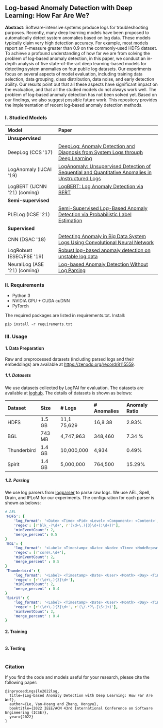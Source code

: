 ## Log-based Anomaly Detection with Deep Learning: How Far Are We?

**Abstract**: Software-intensive systems produce logs for troubleshooting purposes. Recently, many deep learning models
have been proposed to automatically detect system anomalies based on log data. These models typically claim very high
detection accuracy. For example, most models report an F-measure greater than 0.9 on the commonly-used HDFS dataset. To
achieve a profound understanding of how far we are from solving the problem of log-based anomaly detection, in this
paper, we conduct an in-depth analysis of five state-of-the-art deep learning-based models for detecting system
anomalies on four public log datasets. Our experiments focus on several aspects of model evaluation, including training
data selection, data grouping, class distribution, data noise, and early detection ability. Our results point out that
all these aspects have significant impact on the evaluation, and that all the studied models do not always work well.
The problem of log-based anomaly detection has not been solved yet. Based on our findings, we also suggest possible
future work.
This repository provides the implementation of recent log-based anomaly detection methods.

### I. Studied Models

| Model                                      | Paper                                                                                                                                          |
|:-------------------------------------------|:-----------------------------------------------------------------------------------------------------------------------------------------------|
| **Unsupervised**                           |                                                                                                                                                |
| DeepLog (CCS '17)                          | [DeepLog: Anomaly Detection and Diagnosis from System Logs through Deep Learning](https://dl.acm.org/doi/abs/10.1145/3133956.3134015)          |
| LogAnomaly (IJCAI '19)                     | [LogAnomaly: Unsupervised Detection of Sequential and Quantitative Anomalies in Unstructured Logs](https://www.ijcai.org/proceedings/2019/658) |
| LogBERT (IJCNN '21) (coming)               | [LogBERT: Log Anomaly Detection via BERT](https://ieeexplore.ieee.org/abstract/document/9534113)                                               |
| **Semi-supervised**                        |                                                                                                                                                |
| PLELog (ICSE '21)                          | [Semi-Supervised Log-Based Anomaly Detection via Probabilistic Label Estimation](https://ieeexplore.ieee.org/document/9401970/)                |
| **Supervised**                             |                                                                                                                                                |
| CNN (DSAC '18)                             | [Detecting Anomaly in Big Data System Logs Using Convolutional Neural Network](https://ieeexplore.ieee.org/document/8511880)                   |
| LogRobust (ESEC/FSE '19)                   | [Robust log-based anomaly detection on unstable log data](https://dl.acm.org/doi/10.1145/3338906.3338931)                                      |
| NeuralLog (ASE '21) (coming)               | [Log-based Anomaly Detection Without Log Parsing](https://ieeexplore.ieee.org/document/9678773)                                                |

### II. Requirements

- Python 3
- NVIDIA GPU + CUDA cuDNN
- PyTorch

The required packages are listed in requirements.txt. Install:

```
pip install -r requirements.txt
```

### III. Usage

#### 1. Data Preparation

Raw and preprocessed datasets (including parsed logs and their embeddings) are available
at https://zenodo.org/record/8115559.

##### 1.1. Datasets

We use datasets collected by LogPAI for evaluation. The datasets are available
at [loghub](https://github.com/logpai/loghub).
The details of datasets is shown as belows:

| **Dataset**  | **Size** | **# Logs**  | **# Anomalies** | **Anomaly Ratio** |
|:-------------|:---------|:------------|:----------------|:------------------|
| HDFS         | 1.5  GB  | 11,1 75,629 | 16,8 38         | 2.93%             |
| BGL          | 743 MB   | 4,747,963   | 348,460         | 7.34 %            |
| Thunderbird  | 1.4 GB   | 10,000,000  | 4,934           | 0.49%             |
| Spirit       | 1.4 GB   | 5,000,000   | 764,500         | 15.29%            |

##### 1.2. Parsing

We use log parsers from [logparser](https://github.com/logpai/logparser) to parse raw logs.
We use AEL, Spell, Drain, and IPLoM for our experiments. The configuration for each parser is shown as belows:

```yaml
# AEL
'HDFS': {
    'log_format': '<Date> <Time> <Pid> <Level> <Component>: <Content>',
    'regex': [r'blk_-?\d+', r'(\d+\.){3}\d+(:\d+)?'],
    'minEventCount': 2,
    'merge_percent': 0.5
}
'BGL': {
    'log_format': '<Label> <Timestamp> <Date> <Node> <Time> <NodeRepeat> <Type> <Component> <Level> <Content>',
    'regex': [r'core\.\d+'],
    'minEventCount': 2,
    'merge_percent' : 0.5
}
'Thunderbird': {
    'log_format': '<Label> <Timestamp> <Date> <User> <Month> <Day> <Time> <Location> <Component>(\[<PID>\])?: <Content>',
    'regex': [r'(\d+\.){3}\d+'],
    'minEventCount': 2,
    'merge_percent' : 0.4
}
'Spirit': {
    'log_format': '<Label> <Timestamp> <Date> <User> <Month> <Day> <Time> <Location> <Content>',
    'regex': [r'(\d+\.){3}\d+', r'(\/.*?\.[\S:]+)'],
    'minEventCount': 2,
    'merge_percent' : 0.4
}
```

#### 2. Training

```
```

#### 3. Testing

```
```

### Citation

If you find the code and models useful for your research, please cite the following paper:

```
@inproceedings{le2022log,
  title={Log-based Anomaly Detection with Deep Learning: How Far Are We?},
  author={Le, Van-Hoang and Zhang, Hongyu},
  booktitle={2022 IEEE/ACM 43rd International Conference on Software Engineering (ICSE)},
  year={2022}
}
```
